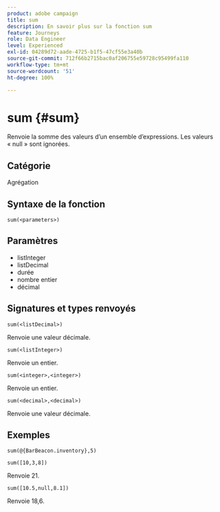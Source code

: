 ```yaml
---
product: adobe campaign
title: sum
description: En savoir plus sur la fonction sum
feature: Journeys
role: Data Engineer
level: Experienced
exl-id: 04289d72-aade-4725-b1f5-47cf55e3a40b
source-git-commit: 712f66b2715bac0af206755e59728c95499fa110
workflow-type: tm+mt
source-wordcount: '51'
ht-degree: 100%

---
```


# sum {#sum}

Renvoie la somme des valeurs d’un ensemble d’expressions. Les valeurs « null » sont ignorées.

## Catégorie

Agrégation

## Syntaxe de la fonction

`sum(<parameters>)`

## Paramètres

* listInteger
* listDecimal
* durée
* nombre entier
* décimal

## Signatures et types renvoyés

`sum(<listDecimal>)`

Renvoie une valeur décimale.

`sum(<listInteger>)`

Renvoie un entier.

`sum(<integer>,<integer>)`

Renvoie un entier.

`sum(<decimal>,<decimal>)`

Renvoie une valeur décimale.

## Exemples

`sum(@{BarBeacon.inventory},5)`

`sum([10,3,8])`

Renvoie 21.

`sum([10.5,null,8.1])`

Renvoie 18,6.
